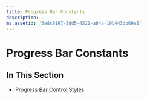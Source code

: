 ```yaml
---
title: Progress Bar Constants
description: .
ms.assetid: '6e8c8167-5dd5-4521-ab4a-19b443db69e5'
---
```


# Progress Bar Constants

## In This Section

-   [Progress Bar Control Styles](progress-bar-control-styles.md)

 

 




